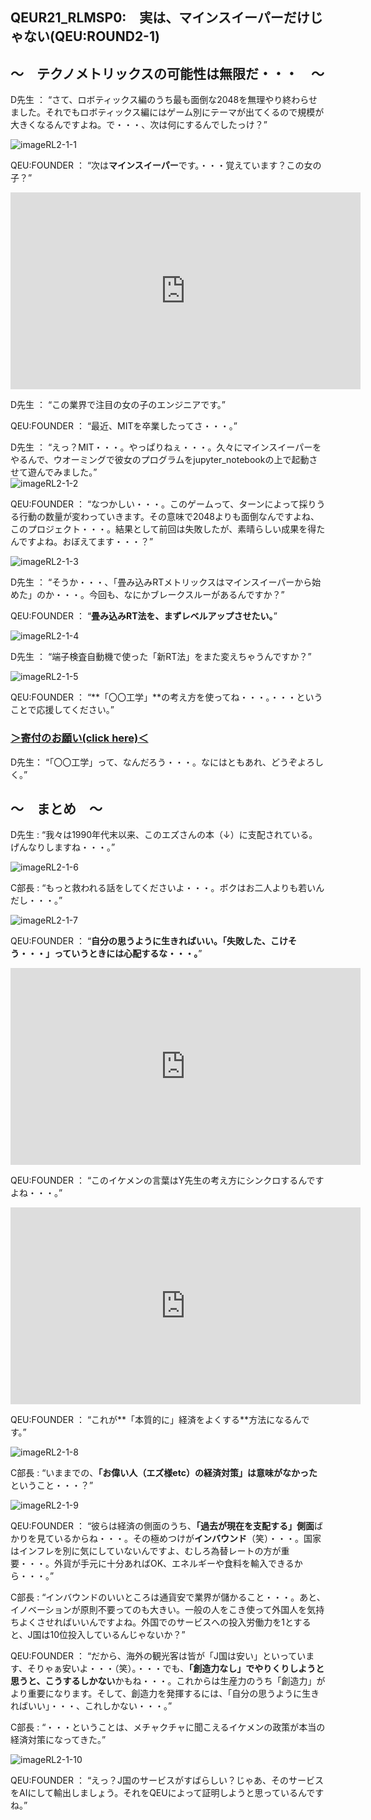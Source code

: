## QEUR21_RLMSP0:　実は、マインスイーパーだけじゃない(QEU:ROUND2-1)

## ～　テクノメトリックスの可能性は無限だ・・・　～

D先生 ： “さて、ロボティックス編のうち最も面倒な2048を無理やり終わらせました。それでもロボティックス編にはゲーム別にテーマが出てくるので規模が大きくなるんですよね。で・・・、次は何にするんでしたっけ？”

![imageRL2-1-1](https://QEUWIndValley.github.io/images/imageRL2-1-1.jpg)

QEU:FOUNDER ： “次は**マインスイーパー**です。・・・覚えています？この女の子？”

<iframe width="560" height="315" src="https://www.youtube.com/embed/Fjw7Lc9zlyU" ti-tle="YouTube video player" frameborder="0" allow="accelerometer; autoplay; clipboard-write; en-crypted-media; gyroscope; picture-in-picture" allowfullscreen></iframe>

D先生 ： “この業界で注目の女の子のエンジニアです。”

QEU:FOUNDER ： “最近、MITを卒業したってさ・・・。”

D先生 ： “えっ？MIT・・・。やっぱりねぇ・・・。久々にマインスイーパーをやるんで、ウオーミングで彼女のプログラムをjupyter_notebookの上で起動させて遊んでみました。”
\
![imageRL2-1-2](https://QEUWIndValley.github.io/images/imageRL2-1-2.jpg)

QEU:FOUNDER ： “なつかしい・・・。このゲームって、ターンによって採りうる行動の数量が変わっていきます。その意味で2048よりも面倒なんですよね、このプロジェクト・・・。結果として前回は失敗したが、素晴らしい成果を得たんですよね。おぼえてます・・・？”

![imageRL2-1-3](https://QEUWIndValley.github.io/images/imageRL2-1-3.jpg)

D先生 ： “そうか・・・、「畳み込みRTメトリックスはマインスイーパーから始めた」のか・・・。今回も、なにかブレークスルーがあるんですか？”

QEU:FOUNDER ： “**畳み込みRT法を、まずレベルアップさせたい。**”

![imageRL2-1-4](https://QEUWIndValley.github.io/images/imageRL2-1-4.jpg)

D先生 ： “端子検査自動機で使った「新RT法」をまた変えちゃうんですか？”

![imageRL2-1-5](https://QEUWIndValley.github.io/images/imageRL2-1-5.jpg)

QEU:FOUNDER ： “**「〇〇工学」**の考え方を使ってね・・・。・・・ということで応援してください。”

### [＞寄付のお願い(click here)＜](https://www.paypal.com/paypalme/QEUglobal?v=1&utm_source=unp&utm_medium=email&utm_campaign=RT000481&utm_unptid=29844400-7613-11ec-ac72-3cfdfef0498d&ppid=RT000481&cnac=HK&rsta=en_GB%28en-HK%29&cust=5QPFDMW9B2T7Q&unptid=29844400-7613-11ec-ac72-3cfdfef0498d&calc=f860991d89600&unp_tpcid=ppme-social-business-profile-creat-ed&page=main%3Aemail%3ART000481&pgrp=main%3Aemail&e=cl&mchn=em&s=ci&mail=sys&appVersion=1.71.0&xt=104038)

D先生： “「〇〇工学」って、なんだろう・・・。なにはともあれ、どうぞよろしく。”

## ～　まとめ　～

D先生 : “我々は1990年代末以来、このエズさんの本（↓）に支配されている。げんなりしますね・・・。”

![imageRL2-1-6](https://QEUWIndValley.github.io/images/imageRL2-1-6.jpg)

C部長 : “もっと救われる話をしてくださいよ・・・。ボクはお二人よりも若いんだし・・・。”

![imageRL2-1-7](https://QEUWIndValley.github.io/images/imageRL2-1-7.jpg)

QEU:FOUNDER ： “**自分の思うように生きればいい。「失敗した、こけそう・・・」っていうときには心配するな・・・。**”

<iframe width="560" height="315" src="https://www.youtube.com/embed/WZDNT9ncbBE?start=4065" title="YouTube video player" frameborder="0" allow="accelerometer; autoplay; clipboard-write; encrypted-media; gyroscope; picture-in-picture" allowfullscreen></iframe>

QEU:FOUNDER ： “このイケメンの言葉はY先生の考え方にシンクロするんですよね・・・。”

<iframe width="560" height="315" src="https://www.youtube.com/embed/AEUmBP1Ncyc?start=4072" title="YouTube video player" frameborder="0" allow="accelerometer; autoplay; clipboard-write; encrypted-media; gyroscope; picture-in-picture" allowfullscreen></iframe>

QEU:FOUNDER ： “これが**「本質的に」経済をよくする**方法になるんです。”

![imageRL2-1-8](https://QEUWIndValley.github.io/images/imageRL2-1-8.jpg)

C部長 : “いままでの、**「お偉い人（エズ様etc）の経済対策」は意味がなかった**ということ・・・？”

![imageRL2-1-9](https://QEUWIndValley.github.io/images/imageRL2-1-9.jpg)

QEU:FOUNDER ： “彼らは経済の側面のうち、**「過去が現在を支配する」側面**ばかりを見ているからね・・・。その極めつけが**インバウンド**（笑）・・・。国家はインフレを別に気にしていないんですよ、むしろ為替レートの方が重要・・・。外貨が手元に十分あればOK、エネルギーや食料を輸入できるから・・・。”

C部長 : “インバウンドのいいところは通貨安で業界が儲かること・・・。あと、イノベーションが原則不要ってのも大きい。一般の人をこき使って外国人を気持ちよくさせればいいんですよね。外国でのサービスへの投入労働力を1とすると、J国は10位投入しているんじゃないか？”

QEU:FOUNDER ： “だから、海外の観光客は皆が「J国は安い」といっています、そりゃぁ安いよ・・・（笑）。・・・でも、**「創造力なし」でやりくりしようと思うと、こうするしかない**かもね・・・。これからは生産力のうち「創造力」がより重要になります。そして、創造力を発揮するには、「自分の思うように生きればいい」・・・、これしかない・・・。”

C部長 : “・・・ということは、メチャクチャに聞こえるイケメンの政策が本当の経済対策になってきた。”

![imageRL2-1-10](https://QEUWIndValley.github.io/images/imageRL2-1-10.jpg)

QEU:FOUNDER ： “えっ？J国のサービスがすばらしい？じゃあ、そのサービスをAIにして輸出しましょう。それをQEUによって証明しようと思っているんですね。”


